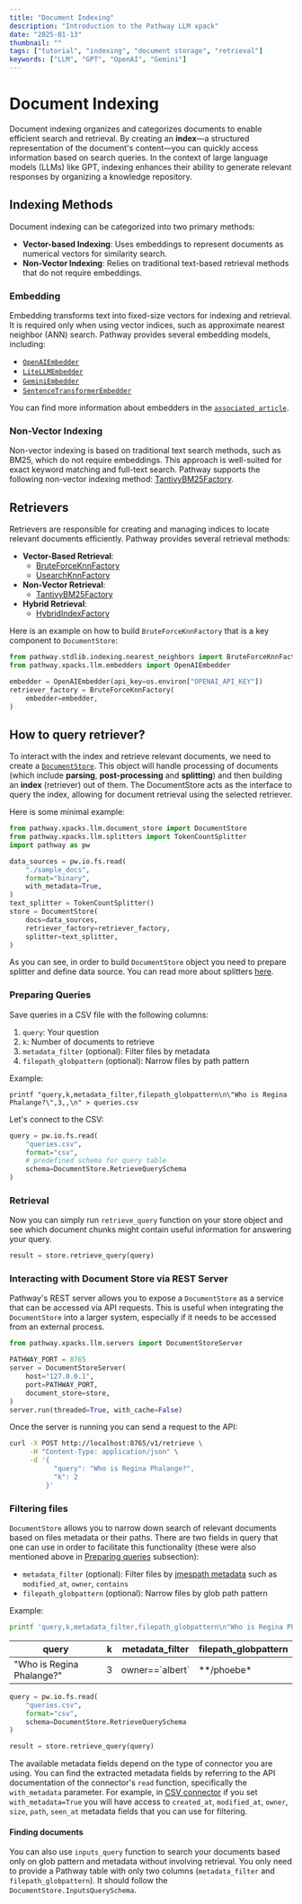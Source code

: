 ```yaml
---
title: "Document Indexing"
description: "Introduction to the Pathway LLM xpack"
date: "2025-01-13"
thumbnail: ""
tags: ["tutorial", "indexing", "document storage", "retrieval"]
keywords: ["LLM", "GPT", "OpenAI", "Gemini"]
---
```


# Document Indexing

Document indexing organizes and categorizes documents to enable efficient search and retrieval. By creating an **index**—a structured representation of the document's content—you can quickly access information based on search queries. In the context of large language models (LLMs) like GPT, indexing enhances their ability to generate relevant responses by organizing a knowledge repository.

## Indexing Methods

Document indexing can be categorized into two primary methods:
- **Vector-based Indexing**: Uses embeddings to represent documents as numerical vectors for similarity search.
- **Non-Vector Indexing**: Relies on traditional text-based retrieval methods that do not require embeddings.


### Embedding

Embedding transforms text into fixed-size vectors for indexing and retrieval. 
It is required only when using vector indices, such as approximate nearest neighbor (ANN) search. 
Pathway provides several embedding models, including:

- [`OpenAIEmbedder`](/developers/api-docs/pathway-xpacks-llm/embedders#pathway.xpacks.llm.embedders.OpenAIEmbedder)
- [`LiteLLMEmbedder`](/developers/api-docs/pathway-xpacks-llm/embedders#pathway.xpacks.llm.embedders.LiteLLMEmbedder)
- [`GeminiEmbedder`](/developers/api-docs/pathway-xpacks-llm/embedders#pathway.xpacks.llm.embedders.GeminiEmbedder)
- [`SentenceTransformerEmbedder`](/developers/api-docs/pathway-xpacks-llm/embedders#pathway.xpacks.llm.embedders.SentenceTransformerEmbedder)

You can find more information about embedders in the [`associated article`](/developers/user-guide/llm-xpack/embedders).

### Non-Vector Indexing

Non-vector indexing is based on traditional text search methods, such as BM25, which do not require embeddings. This approach is well-suited for exact keyword matching and full-text search. Pathway supports the following non-vector indexing method: [TantivyBM25Factory](/developers/api-docs/indexing#pathway.stdlib.indexing.TantivyBM25Factory).


## Retrievers

Retrievers are responsible for creating and managing indices to locate relevant documents efficiently. Pathway provides several retrieval methods:

- **Vector-Based Retrieval**:
  - [BruteForceKnnFactory](/developers/api-docs/indexing#pathway.stdlib.indexing.BruteForceKnnFactory)
  - [UsearchKnnFactory](/developers/api-docs/indexing#pathway.stdlib.indexing.UsearchKnnFactory)
- **Non-Vector Retrieval**:
  - [TantivyBM25Factory](/developers/api-docs/indexing#pathway.stdlib.indexing.TantivyBM25Factory)
- **Hybrid Retrieval**:
  - [HybridIndexFactory](/developers/api-docs/indexing#pathway.stdlib.indexing.HybridIndexFactory)


Here is an example on how to build `BruteForceKnnFactory` that is a key component to `DocumentStore`:

```python
from pathway.stdlib.indexing.nearest_neighbors import BruteForceKnnFactory
from pathway.xpacks.llm.embedders import OpenAIEmbedder

embedder = OpenAIEmbedder(api_key=os.environ["OPENAI_API_KEY"])
retriever_factory = BruteForceKnnFactory(
    embedder=embedder,
)
```

## How to query retriever?

To interact with the index and retrieve relevant documents, we need to create a [`DocumentStore`](/developers/api-docs/pathway-xpacks-llm/document_store).
This object will handle processing of documents (which include **parsing**, **post-processing** and **splitting**) and then building an **index** (retriever) out of them.
The DocumentStore acts as the interface to query the index, allowing for document retrieval using the selected retriever.

Here is some minimal example:

```python
from pathway.xpacks.llm.document_store import DocumentStore
from pathway.xpacks.llm.splitters import TokenCountSplitter
import pathway as pw

data_sources = pw.io.fs.read(
    "./sample_docs",
    format="binary",
    with_metadata=True,
)
text_splitter = TokenCountSplitter()
store = DocumentStore(
    docs=data_sources,
    retriever_factory=retriever_factory,
    splitter=text_splitter,
)
```

As you can see, in order to build `DocumentStore` object you need to prepare splitter and define data source. You can read more about splitters [here](/developers/user-guide/llm-xpack/splitters).


### Preparing Queries

Save queries in a CSV file with the following columns:

1. `query`: Your question
2. `k`: Number of documents to retrieve
3. `metadata_filter` (optional): Filter files by metadata
4. `filepath_globpattern` (optional): Narrow files by path pattern

Example:

```
printf "query,k,metadata_filter,filepath_globpattern\n\"Who is Regina Phalange?\",3,,\n" > queries.csv
```

Let's connect to the CSV:

```python
query = pw.io.fs.read(
    "queries.csv",
    format="csv",
    # predefined schema for query table
    schema=DocumentStore.RetrieveQuerySchema
)
```

### Retrieval

Now you can simply run `retrieve_query` function on your store object and see which document chunks might contain useful information for answering your query.

```python
result = store.retrieve_query(query)
```


### Interacting with Document Store via REST Server

Pathway's REST server allows you to expose a `DocumentStore` as a service that can be accessed via API requests. This is useful when integrating the `DocumentStore` into a larger system, especially if it needs to be accessed from an external process.

```python
from pathway.xpacks.llm.servers import DocumentStoreServer

PATHWAY_PORT = 8765
server = DocumentStoreServer(
    host="127.0.0.1",
    port=PATHWAY_PORT,
    document_store=store,
)
server.run(threaded=True, with_cache=False)
```

Once the server is running you can send a request to the API:

```bash
curl -X POST http://localhost:8765/v1/retrieve \
     -H "Content-Type: application/json" \
     -d '{
           "query": "Who is Regina Phalange?",
           "k": 2
         }'
```

### Filtering files

`DocumentStore` allows you to narrow down search of relevant documents based on files metadata or their paths. 
There are two fields in query that one can use in order to facilitate this functionality (these were also mentioned above in [Preparing queries](/developers/user-guide/llm-xpack/docs-indexing#preparing-queries) subsection):
- `metadata_filter` (optional): Filter files by [jmespath metadata](https://jmespath.org/) such as `modified_at`, `owner`, `contains`
- `filepath_globpattern` (optional): Narrow files by glob path pattern

Example:

```bash
printf 'query,k,metadata_filter,filepath_globpattern\n"Who is Regina Phalange?",3,owner==`albert`,**/phoebe*\n' > queries.csv
```

| query                     | k | metadata_filter   | filepath_globpattern |
|---------------------------|---|-------------------|----------------------|
| "Who is Regina Phalange?" | 3 | owner==\`albert\` | \*\*/phoebe*         |


```python
query = pw.io.fs.read(
    "queries.csv",
    format="csv",
    schema=DocumentStore.RetrieveQuerySchema
)

result = store.retrieve_query(query)
```

The available metadata fields depend on the type of connector you are using. You can find the extracted metadata fields by referring to the API documentation of the connector's `read` function, specifically the `with_metadata` parameter.
For example, in [CSV connector](https://pathway.com/developers/api-docs/pathway-io/csv#pathway.io.csv.read) if you set `with_metadata=True` you will have access to `created_at`, `modified_at`, `owner`, `size`, `path`, `seen_at` metadata fields that you can use for filtering.


#### Finding documents

You can also use `inputs_query` function to search your documents based only on glob pattern and metadata without involving retrieval. You only need to provide a Pathway table with only two columns (`metadata_filter` and `filepath_globpattern`). It should follow the `DocumentStore.InputsQuerySchema`.

